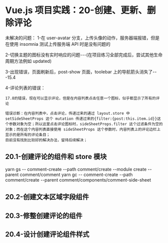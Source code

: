 # Vue.js 项目实践：20-创建、更新、删除评论

未解决的问题：
1-在 user-avatar 分支，上传头像的动作，服务器端报错，但是在使用 insomnia 测试上传服务端 API 时是没有问题的

2-切换主题的图标没有实时响应的问题---(在项目练习全部完成后，尝试其他生命周期方法例如 updated)

3-出现错误，页面刷新后，post-show 页面，toolebar 上的导航箭头消失了---15.4

4-评论列表的错误：

    17.8的错误，现在可以显示评论，但是在内容列表点击任意一个图标，似乎都显示了所有的评论

    错误诊断：在内容列表中，点击评论，传递过来的通过 layout.store 中 setSideSheetProps 这个 mutation 传递过来的{filter:{post:this.item.id}}这个参数对象为空；所以这里点击评论图标时，sideSheetProps.filter 这个过滤条件为空的对象；而在这个内容列表直接使用 sideSheetProps 这个参数时，内容列表上的评论边栏上显示的是所有的评论条目；
    目前没有找到比较好的解决办法，留待后续解决；

## 20.1-创建评论的组件和 store 模块

yarn gs -- comment-create --path comment/create --module create --parent comment/comment
yarn gc -- comment-create --path comment/create --parent comment/components/comment-side-sheet

## 20.2-创建文本区域字段组件

## 20.3-修整创建评论的组件

## 20.4-设计创建评论组件样式
